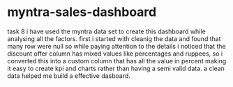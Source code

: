 # myntra-sales-dashboard
task 8
i have used the myntra data set to create this dashboard while analysing all the factors. first i started with cleanig the data and found that many row were null so while paying attention to the details i noticed that the discount offer column has mixed values like percentages and ruppees, so i converted this into a custom column that has all the value in percent making it easy to create kpi and charts rather than having a semi valid data. a clean data helped me build a effective dasboard.
